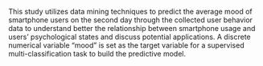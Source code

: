 This study utilizes data mining techniques to predict the average mood of smartphone users on the second day through the collected user behavior data to understand better the relationship between smartphone usage and users’ psychological
states and discuss potential applications. A discrete numerical variable “mood”
is set as the target variable for a supervised multi-classification task to build the
predictive model.

